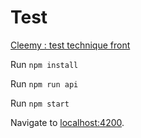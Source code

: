 # Test

[Cleemy : test technique front](https://github.com/LuccaSA/Cleemy.RecruitmentTest/tree/main/front)

Run `npm install`

Run `npm run api`

Run `npm start`

Navigate to [localhost:4200](http://localhost:4200/).
